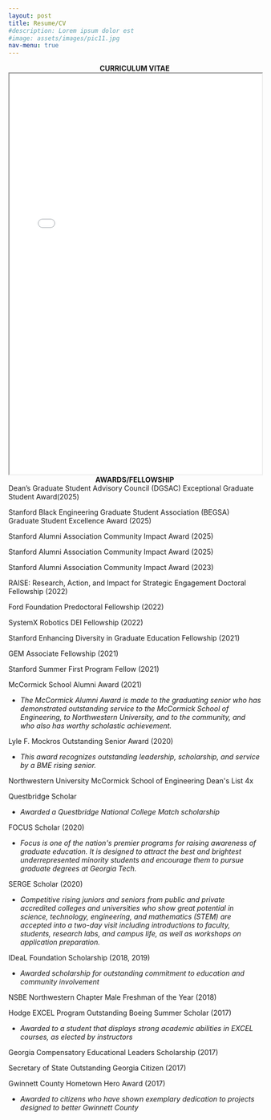 ```yaml
---
layout: post
title: Resume/CV
#description: Lorem ipsum dolor est
#image: assets/images/pic11.jpg
nav-menu: true
---
```


<center><strong>CURRICULUM VITAE</strong></center>
<iframe src="assets/pdfs/Osele_Obumneme_CV.pdf" width="100%" height="800px"></iframe>

<br />
<center><strong>AWARDS/FELLOWSHIP</strong></center>
Dean’s Graduate Student Advisory Council (DGSAC) Exceptional Graduate Student Award(2025)

Stanford Black Engineering Graduate Student Association (BEGSA) Graduate Student Excellence Award (2025)

Stanford Alumni Association Community Impact Award (2025)

Stanford Alumni Association Community Impact Award (2025)

Stanford Alumni Association Community Impact Award (2023)

RAISE: Research, Action, and Impact for Strategic Engagement Doctoral Fellowship (2022)

Ford Foundation Predoctoral Fellowship (2022)

SystemX Robotics DEI Fellowship (2022)

Stanford Enhancing Diversity in Graduate Education Fellowship (2021)

GEM Associate Fellowship (2021)

Stanford Summer First Program Fellow (2021)

McCormick School Alumni Award (2021)

- _The McCormick Alumni Award is made to the graduating senior who has demonstrated outstanding service to the McCormick School of Engineering, to Northwestern University, and to the community, and who also has worthy scholastic achievement._

Lyle F. Mockros Outstanding Senior Award (2020)

- _This award recognizes outstanding leadership, scholarship, and service by a BME rising senior._

Northwestern University McCormick School of Engineering Dean&#39;s List 4x

Questbridge Scholar

- _Awarded a Questbridge National College Match scholarship_

FOCUS Scholar (2020)

- _Focus is one of the nation&#39;s premier programs for raising awareness of graduate education. It is designed to attract the best and brightest underrepresented minority students and encourage them to pursue graduate degrees at Georgia Tech._

SERGE Scholar (2020)

- _Competitive rising juniors and seniors from public and private accredited colleges and universities who show great potential in science, technology, engineering, and mathematics (STEM) are accepted into a two-day visit including introductions to faculty, students, research labs, and campus life, as well as workshops on application preparation._

IDeaL Foundation Scholarship (2018, 2019)

- _Awarded scholarship for outstanding commitment to education and community involvement_

NSBE Northwestern Chapter Male Freshman of the Year (2018)

Hodge EXCEL Program Outstanding Boeing Summer Scholar (2017)

- _Awarded to a student that displays strong academic abilities in EXCEL courses, as elected by instructors_

Georgia Compensatory Educational Leaders Scholarship (2017)

Secretary of State Outstanding Georgia Citizen (2017)

Gwinnett County Hometown Hero Award (2017)

- _Awarded to citizens who have shown exemplary dedication to projects designed to better Gwinnett County_
